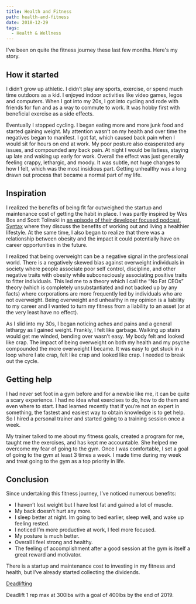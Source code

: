 ```yaml
---
title: Health and Fitness
path: health-and-fitness
date: 2018-12-29
tags:
  - Health & Wellness
---
```


I've been on quite the fitness journey these last few months. Here's my story.

## How it started

I didn’t grow up athletic. I didn’t play any sports, exercise, or spend much time outdoors as a kid. I enjoyed indoor activities like video games, legos and computers. When I got into my 20s, I got into cycling and rode with friends for fun and as a way to commute to work. It was hobby first with beneficial exercise as a side effects.

Eventually I stopped cycling. I began eating more and more junk food and started gaining weight. My attention wasn’t on my health and over time the negatives began to manifest. I got fat, which caused back pain when I would sit for hours on end at work. My poor posture also exasperated any issues, and compounded any back pain. At night I would be listless, staying up late and waking up early for work. Overall the effect was just generally feeling crappy, lethargic, and moody. It was subtle, not huge changes to how I felt, which was the most insidious part. Getting unhealthy was a long drawn out process that became a normal part of my life.

## Inspiration

I realized the benefits of being fit far outweighed the startup and maintenance cost of getting the habit in place. I was partly inspired by Wes Bos and Scott Tolinski in [an episode of their developer focused podcast, Syntax](https://syntax.fm/show/084/fitness-for-developers) where they discuss the benefits of working out and living a healthier lifestyle. At the same time, I also began to realize that there was a relationship between obesity and the impact it could potentially have on career opportunities in the future.

I realized that being overweight can be a negative signal in the professional world. There is a negatively skewed bias against overweight individuals in society where people associate poor self control, discipline, and other negative traits with obesity while subconsciously associating positive traits to fitter individuals. This led me to a theory which I call the “No Fat CEOs” theory (which is completely unsubstantiated and not backed up by any facts) where corporations are more frequently led by individuals who are not overweight. Being overweight and unhealthy in my opinion is a liability to my career and I wanted to turn my fitness from a liability to an asset (or at the very least have no effect).

As I slid into my 30s, I began noticing aches and pains and a general lethargy as I gained weight. Frankly, I felt like garbage. Walking up stairs would get me winded, bending over wasn’t easy. My body felt and looked like crap. The impact of being overweight on both my health and my psyche compounded the more overweight I became. It was easy to get stuck in a loop where I ate crap, felt like crap and looked like crap. I needed to break out the cycle.

## Getting help

I had never set foot in a gym before and for a newbie like me, it can be quite a scary experience. I had no idea what exercises to do, how to do them and even where to start. I had learned recently that if you’re not an expert in something, the fastest and easiest way to obtain knowledge is to get help. So I hired a personal trainer and started going to a training session once a week.

My trainer talked to me about my fitness goals, created a program for me, taught me the exercises, and has kept me accountable. She helped me overcome my fear of going to the gym. Once I was comfortable, I set a goal of going to the gym at least 3 times a week. I made time during my week and treat going to the gym as a top priority in life.

## Conclusion

Since undertaking this fitness journey, I’ve noticed numerous benefits:

- I haven’t lost weight but I have lost fat and gained a lot of muscle.
- My back doesn’t hurt any more.
- I sleep better at night. Im going to bed earlier, sleep well, and wake up feeling rested.
- I noticed I’m more productive at work, I feel more focused.
- My posture is much better.
- Overall I feel strong and healthy.
- The feeling of accomplishment after a good session at the gym is itself a great reward and motivator.

There is a startup and maintenance cost to investing in my fitness and health, but I’ve already started collecting the dividends.

[Deadlifting](../assets/lift.mp4)

Deadlift 1 rep max at 300lbs with a goal of 400lbs by the end of 2019.
